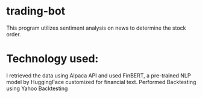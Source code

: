 # trading-bot
This program utilizes sentiment analysis on news to determine the stock order. 
# Technology used: 
I retrieved the data using Alpaca API and used FinBERT, a pre-trained NLP model by HuggingFace customized for financial text. Performed Backtesting using Yahoo Backtesting

